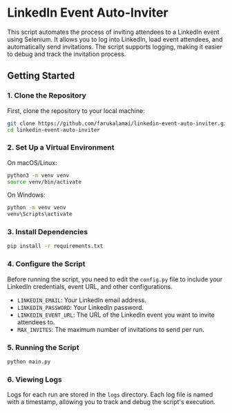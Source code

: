 # LinkedIn Event Auto-Inviter

This script automates the process of inviting attendees to a LinkedIn event using Selenium. It allows you to log into LinkedIn, load event attendees, and automatically send invitations. The script supports logging, making it easier to debug and track the invitation process.

## Getting Started

### 1. Clone the Repository

First, clone the repository to your local machine:

```bash
git clone https://github.com/farukalamai/linkedin-event-auto-inviter.git
cd linkedin-event-auto-inviter
```
### 2. Set Up a Virtual Environment
On macOS/Linux:
```bash
python3 -m venv venv
source venv/bin/activate
```
On Windows:
```bash
python -m venv venv
venv\Scripts\activate
```

### 3. Install Dependencies
```bash
pip install -r requirements.txt
```

### 4. Configure the Script
Before running the script, you need to edit the `config.py` file to include your LinkedIn credentials, event URL, and other configurations.

- `LINKEDIN_EMAIL`: Your LinkedIn email address.
- `LINKEDIN_PASSWORD`: Your LinkedIn password.
- `LINKEDIN_EVENT_URL`: The URL of the LinkedIn event you want to invite attendees to.
- `MAX_INVITES`: The maximum number of invitations to send per run.

### 5. Running the Script
```bash
python main.py
```
### 6. Viewing Logs
Logs for each run are stored in the `logs` directory. Each log file is named with a timestamp, allowing you to track and debug the script's execution.

